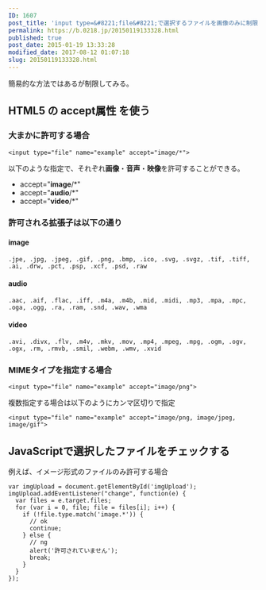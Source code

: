 ```yaml
---
ID: 1607
post_title: 'input type=&#8221;file&#8221;で選択するファイルを画像のみに制限する方法'
permalink: https://b.0218.jp/20150119133328.html
published: true
post_date: 2015-01-19 13:33:28
modified_date: 2017-08-12 01:07:18
slug: 20150119133328.html
---
```

簡易的な方法ではあるが制限してみる。
<!--more-->

<h2>HTML5 の accept属性 を使う</h2>

<h3>大まかに許可する場合</h3>

<pre><code class="language-markup">&lt;input type="file" name="example" accept="image/*"&gt;
</code></pre>

以下のような指定で、それぞれ<b>画像</b>・<b>音声</b>・<b>映像</b>を許可することができる。

<ul>
 <li>accept="<b>image</b>/*" </li>
 <li>accept="<b>audio</b>/*"</li>
 <li>accept="<b>video</b>/*"</li>
</ul>

<h3>許可される拡張子は以下の通り</h3>

<h4>image</h4>

<pre><code>.jpe, .jpg, .jpeg, .gif, .png, .bmp, .ico, .svg, .svgz, .tif, .tiff, .ai, .drw, .pct, .psp, .xcf, .psd, .raw
</code></pre>

<h4>audio</h4>

<pre><code>.aac, .aif, .flac, .iff, .m4a, .m4b, .mid, .midi, .mp3, .mpa, .mpc, .oga, .ogg, .ra, .ram, .snd, .wav, .wma
</code></pre>

<h4>video</h4>

<pre><code>.avi, .divx, .flv, .m4v, .mkv, .mov, .mp4, .mpeg, .mpg, .ogm, .ogv, .ogx, .rm, .rmvb, .smil, .webm, .wmv, .xvid
</code></pre>

<h3>MIMEタイプを指定する場合</h3>

<pre><code class="language-markup">&lt;input type="file" name="example" accept="image/png"&gt;
</code></pre>

複数指定する場合は以下のようにカンマ区切りで指定

<pre><code class="language-markup">&lt;input type="file" name="example" accept="image/png, image/jpeg, image/gif"&gt;
</code></pre>

<h2>JavaScriptで選択したファイルをチェックする</h2>

例えば、イメージ形式のファイルのみ許可する場合

<pre><code class="language-javascript">var imgUpload = document.getElementById('imgUpload');
imgUpload.addEventListener("change", function(e) {
  var files = e.target.files;
  for (var i = 0, file; file = files[i]; i++) {
    if (!file.type.match('image.*')) {
      // ok
      continue;
    } else {
      // ng
      alert('許可されていません');
      break;
    }
  }
});
</code></pre>